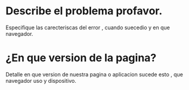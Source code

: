 # Describe el problema profavor.
Especifique las carecteriscas del error , cuando suecedio y en que navegador.
# ¿En que version de la pagina?
Detalle en que version de nuestra pagina o aplicacion sucede esto , que navegador uso y dispositivo.
